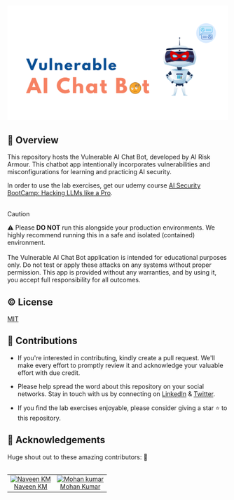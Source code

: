 <p align="left">
<img src="https://github.com/ai-risk-armour/Vulnerable-AI-Chatbot/blob/main/logo.png"> 
</p>

## :rocket: Overview
This repository hosts the Vulnerable AI Chat Bot, developed by AI Risk Armour. This chatbot app intentionally incorporates vulnerabilities and misconfigurations for learning and practicing AI security.

In order to use the lab exercises, get our udemy course [AI Security BootCamp: Hacking LLMs like a Pro](https://www.udemy.com/course/ai-security-bootcamp/?couponCode=B684F28200E4E0AC6A59).
<br />
<br />

> [!CAUTION]
> :warning:  Please **DO NOT** run this alongside your production environments. We highly recommend running this in a safe and isolated (contained) environment. 
> <br /> 
> <br />
> The Vulnerable AI Chat Bot application is intended for educational purposes only. Do not test or apply these attacks on any systems without proper permission. This app is provided without any warranties, and by using it, you accept full responsibility for all outcomes.

## :copyright: License

[MIT](https://github.com/ai-risk-armour/Vulnerable-AI-Chatbot/blob/main/LICENSE)

## :raising_hand: Contributions

* If you're interested in contributing, kindly create a pull request. We'll make every effort to promptly review it and acknowledge your valuable effort with due credit.

* Please help spread the word about this repository on your social networks. Stay in touch with us by connecting on [LinkedIn](https://www.linkedin.com/company/ai-risk-armour/) & [Twitter](https://twitter.com/AI_Risk_Armour). 

* If you find the lab exercises enjoyable, please consider giving a star ⭐️ to this repository.

## :dizzy: Acknowledgements

Huge shout out to these amazing contributors: :clap:
<br />
<br />
<table>
    <tr>
        <td align="center"><a href="https://github.com/Naveen94"><img alt="Naveen KM"
                    src="https://avatars.githubusercontent.com/u/7024442?v=4" width="50%" /><br />Naveen KM</a></td>
        <td align="center"><a href="https://github.com/vimokumar"><img alt="Mohan kumar"
            src="https://avatars.githubusercontent.com/u/1869280?v=4" width="43.5%" /><br />Mohan Kumar</a></td>
    </tr>
</table>